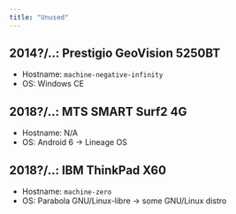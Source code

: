 ```yaml
---
title: "Unused"
---
```


## 2014?/..: Prestigio GeoVision 5250BT

* Hostname: `machine-negative-infinity`
* OS: Windows CE

## 2018?/..: MTS SMART Surf2 4G

* Hostname: N/A
* OS: Android 6 -> Lineage OS

## 2018?/..: IBM ThinkPad X60

* Hostname: `machine-zero`
* OS: Parabola GNU/Linux-libre -> some GNU/Linux distro
